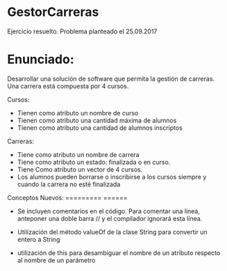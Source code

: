 # GestorCarreras

Ejercicio resuelto. Problema planteado el 25.09.2017 

Enunciado:
=========

Desarrollar una solución de software que permita la gestión de carreras.
Una carrera está compuesta por 4 cursos.

Cursos:
  - Tienen como atributo un nombre de curso
  - Tienen como atributo una cantidad máxima de alumnos
  - Tienen como atributo una cantidad de alumnos inscriptos
  
Carreras:
  - Tiene como atributo un nombre de carrera
  - Tiene como atributo un estado: finalizada o en curso.
  - Tiene Como atributo un vector de 4 cursos.
  - Los alumnos pueden borrarse o inscribirse a los cursos siempre y cuando la carrera no esté finalizada

Conceptos Nuevos:
========= ======
  - Se incluyen comentarios en el código. Para comentar una línea, anteponer una doble barra // y el compilador 
    ignorará esta línea.
    
  - Utilización del método valueOf de la clase String para convertir un entero a String
  
  - utilización de this para desambiguar el nombre de un atributo respecto al nombre de un parámetro
